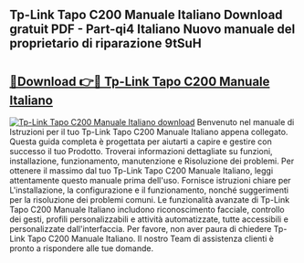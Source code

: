 ## Tp-Link Tapo C200 Manuale Italiano Download gratuit PDF - Part-qi4 Italiano Nuovo manuale del proprietario di riparazione 9tSuH

# <h2><a href="http://dfe4a6.blite.top/?on=Tp-Link+Tapo+C200+Manuale+Italiano">🔗Download 👉🔴 Tp-Link Tapo C200 Manuale Italiano</a></h2>

[![Tp-Link Tapo C200 Manuale Italiano download](https://i.imgur.com/lujVjoI.png)](http://dfe4a6.blite.top/?on=Tp-Link+Tapo+C200+Manuale+Italiano)
Benvenuto nel manuale di Istruzioni per il tuo Tp-Link Tapo C200 Manuale Italiano appena collegato. Questa guida completa è progettata per aiutarti a capire e gestire con successo il tuo Prodotto. Troverai informazioni dettagliate su funzioni, installazione, funzionamento, manutenzione e Risoluzione dei problemi. Per ottenere il massimo dal tuo Tp-Link Tapo C200 Manuale Italiano, leggi attentamente questo manuale prima dell'uso. Fornisce istruzioni chiare per L'installazione, la configurazione e il funzionamento, nonché suggerimenti per la risoluzione dei problemi comuni. Le funzionalità avanzate di Tp-Link Tapo C200 Manuale Italiano includono riconoscimento facciale, controllo dei gesti, profili personalizzabili e attività automatizzate, tutte accessibili e personalizzate dall'interfaccia. Per favore, non aver paura di chiedere Tp-Link Tapo C200 Manuale Italiano. Il nostro Team di assistenza clienti è pronto a rispondere alle tue domande.
